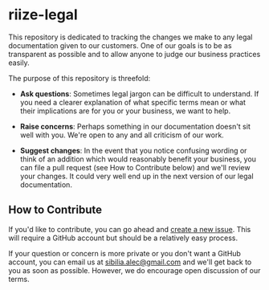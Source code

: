 # riize-legal

This repository is dedicated to tracking the changes we make to any legal documentation given to our customers. One of our goals is to be as transparent as possible and to allow anyone to judge our business practices easily.

The purpose of this repository is threefold:

* **Ask questions**:
Sometimes legal jargon can be difficult to understand. If you need a clearer explanation of what specific terms mean or what their implications are for you or your business, we want to help.

* **Raise concerns**:
Perhaps something in our documentation doesn't sit well with you. We're open to any and all criticism of our work.

* **Suggest changes**:
In the event that you notice confusing wording or think of an addition which would reasonably benefit your business, you can file a pull request (see How to Contribute below) and we'll review your changes. It could very well end up in the next version of our legal documentation.

## How to Contribute

If you'd like to contribute, you can go ahead and [create a new issue](https://github.com/asibilia/riize-legal/issues/new). This will require a GitHub account but should be a relatively easy process.

If your question or concern is more private or you don't want a GitHub account, you can email us at sibilia.alec@gmail.com and we'll get back to you as soon as possible. However, we do encourage open discussion of our terms.
